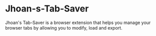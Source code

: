# Jhoan-s-Tab-Saver
Jhoan's Tab-Saver is a browser extension that helps you manage your browser tabs by allowing you to modify, load and export.
